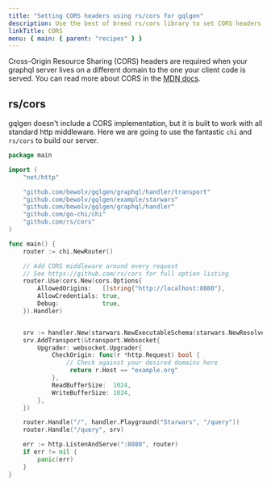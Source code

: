 ```yaml
---
title: "Setting CORS headers using rs/cors for gqlgen"
description: Use the best of breed rs/cors library to set CORS headers when working with gqlgen
linkTitle: CORS
menu: { main: { parent: "recipes" } }
---
```


Cross-Origin Resource Sharing (CORS) headers are required when your graphql server lives on a different domain to the one your client code is served. You can read more about CORS in the [MDN docs](https://developer.mozilla.org/en-US/docs/Web/HTTP/CORS).

## rs/cors

gqlgen doesn't include a CORS implementation, but it is built to work with all standard http middleware. Here we are going to use the fantastic `chi` and `rs/cors` to build our server.

```go
package main

import (
    "net/http"

	"github.com/bewolv/gqlgen/graphql/handler/transport"
    "github.com/bewolv/gqlgen/example/starwars"
	"github.com/bewolv/gqlgen/graphql/handler"
	"github.com/go-chi/chi"
	"github.com/rs/cors"
)

func main() {
	router := chi.NewRouter()

	// Add CORS middleware around every request
	// See https://github.com/rs/cors for full option listing
	router.Use(cors.New(cors.Options{
		AllowedOrigins:   []string{"http://localhost:8080"},
		AllowCredentials: true,
		Debug:            true,
	}).Handler)


    srv := handler.New(starwars.NewExecutableSchema(starwars.NewResolver()))
    srv.AddTransport(&transport.Websocket{
        Upgrader: websocket.Upgrader{
            CheckOrigin: func(r *http.Request) bool {
                // Check against your desired domains here
                 return r.Host == "example.org"
            },
            ReadBufferSize:  1024,
            WriteBufferSize: 1024,
        },
    })

	router.Handle("/", handler.Playground("Starwars", "/query"))
	router.Handle("/query", srv)

	err := http.ListenAndServe(":8080", router)
	if err != nil {
		panic(err)
	}
}

```
